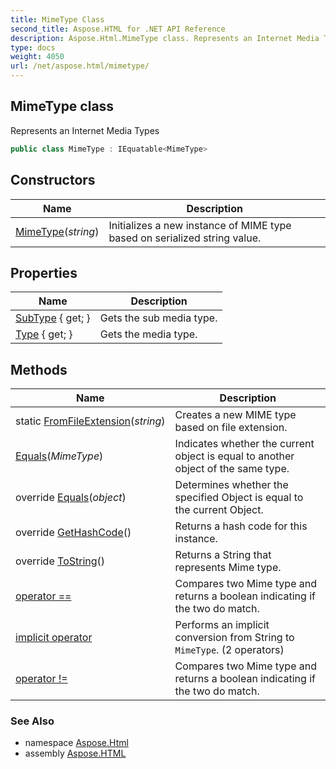 ```yaml
---
title: MimeType Class
second_title: Aspose.HTML for .NET API Reference
description: Aspose.Html.MimeType class. Represents an Internet Media Types
type: docs
weight: 4050
url: /net/aspose.html/mimetype/
---
```

## MimeType class

Represents an Internet Media Types

```csharp
public class MimeType : IEquatable<MimeType>
```

## Constructors

| Name | Description |
| --- | --- |
| [MimeType](mimetype/)(*string*) | Initializes a new instance of MIME type based on serialized string value. |

## Properties

| Name | Description |
| --- | --- |
| [SubType](../../aspose.html/mimetype/subtype/) { get; } | Gets the sub media type. |
| [Type](../../aspose.html/mimetype/type/) { get; } | Gets the media type. |

## Methods

| Name | Description |
| --- | --- |
| static [FromFileExtension](../../aspose.html/mimetype/fromfileextension/)(*string*) | Creates a new MIME type based on file extension. |
| [Equals](../../aspose.html/mimetype/equals/#equals)(*MimeType*) | Indicates whether the current object is equal to another object of the same type. |
| override [Equals](../../aspose.html/mimetype/equals/#equals_1)(*object*) | Determines whether the specified Object is equal to the current Object. |
| override [GetHashCode](../../aspose.html/mimetype/gethashcode/)() | Returns a hash code for this instance. |
| override [ToString](../../aspose.html/mimetype/tostring/)() | Returns a String that represents Mime type. |
| [operator ==](../../aspose.html/mimetype/op_equality/) | Compares two Mime type and returns a boolean indicating if the two do match. |
| [implicit operator](../../aspose.html/mimetype/op_implicit/#op_implicit) | Performs an implicit conversion from String to `MimeType`. (2 operators) |
| [operator !=](../../aspose.html/mimetype/op_inequality/) | Compares two Mime type and returns a boolean indicating if the two do match. |

### See Also

* namespace [Aspose.Html](../../aspose.html/)
* assembly [Aspose.HTML](../../)
